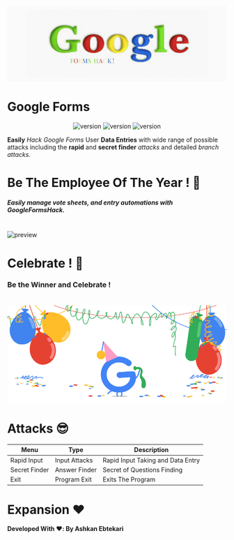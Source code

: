 ![Header](Files/GoogleFormsHack.png)
# Google Forms

<p align="center">
  <img src="https://img.shields.io/badge/Made%20with-Python-1f425f.svg?style=flat-square" alt="version" />
  <img src="https://img.shields.io/github/issues/Naereen/StrapDown.js.svg?style=flat-square" alt="version" />
  <img src="https://img.shields.io/badge/License-MIT-blue.svg?style=flat-square" alt="version" />
</p>

**Easily** *Hack Google Forms* User **Data Entries** with wide range of possible <br>
attacks including the **rapid** and **secret finder** *attacks* and detailed *branch attacks*. <br>

# Be The Employee Of The Year ! :tada:
##### Easily manage vote sheets, and entry automations with GoogleFormsHack. <br> <br>
<img src="https://github.com/Chamepp/GoogleForms/Files/GoogleFormsHack.gif" alt="preview" /> <br>


# Celebrate ! :beers:
### Be the Winner and Celebrate ! <br> <br>
![](https://github.com/Chamepp/GoogleForms/blob/master/GoogleCelebration)


# Attacks :sunglasses:

| Menu            | Type           | Description                       |
| --------------- | -------------- | --------------------------------- |
| Rapid Input     | Input Attacks  | Rapid Input Taking and Data Entry |                 |
| Secret Finder   | Answer Finder  | Secret of Questions Finding       |
| Exit            | Program Exit   | Exits The Program                 |



# Expansion :heart:
**Developed With ♥️: By Ashkan Ebtekari**
